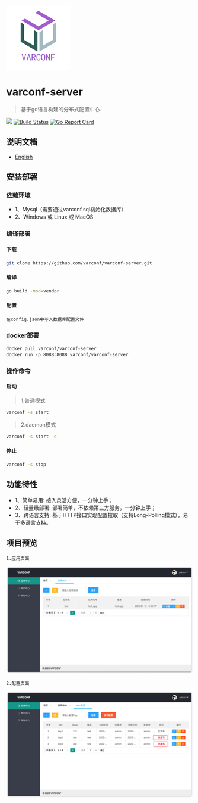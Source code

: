 ![logo](https://github.com/varconf/varconf-doc/blob/master/images/logo.png) 
# varconf-server
> 基于go语言构建的分布式配置中心.

![](https://img.shields.io/badge/language-go-cccfff.svg)
[![Build Status](https://travis-ci.org/varconf/varconf-server.svg?branch=master)](https://travis-ci.org/varconf/varconf-server)
[![Go Report Card](https://goreportcard.com/badge/github.com/varconf/varconf-server)](https://goreportcard.com/report/github.com/varconf/varconf-server)

## 说明文档
- [English]()

## 安装部署
### 依赖环境
- 1、Mysql（需要通过varconf.sql初始化数据库）
- 2、Windows 或 Linux 或 MacOS

### 编译部署
#### 下载
```sh
git clone https://github.com/varconf/varconf-server.git
```
#### 编译
```sh
go build -mod=vendor
```
#### 配置
```
在config.json中写入数据库配置文件
```
### docker部署
```
docker pull varconf/varconf-server
docker run -p 8088:8088 varconf/varconf-server
```

### 操作命令
#### 启动 
>  1.普通模式
```sh
varconf -s start
```
>  2.daemon模式
```sh
varconf -s start -d
```
#### 停止
```sh
varconf -s stop
```

## 功能特性
- 1、简单易用: 接入灵活方便，一分钟上手；
- 2、轻量级部署: 部署简单，不依赖第三方服务，一分钟上手；
- 3、跨语言支持: 基于HTTP接口实现配置拉取（支持Long-Polling模式），易于多语言支持。

## 项目预览
`1.应用页面`

![image](https://github.com/varconf/varconf-doc/blob/master/images/app_list.png)

`2.配置页面`

![image](https://github.com/varconf/varconf-doc/blob/master/images/config_status.png)
